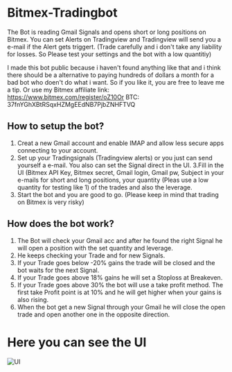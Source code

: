 # Bitmex-Tradingbot
The Bot is reading Gmail Signals and opens short or long positions on Bitmex.
You can set Alerts on Tradingview and Tradingview will send you a e-mail if the Alert gets triggert.
(Trade carefully and i don't take any liability for losses. So Please test your settings and the bot with a low quantitiy)

I made this bot public because i haven't found anything like that and i think there should be a alternative to paying hundreds of dollars a month for a bad bot who doen't do what i want.
So if you like it, you are free to leave me a tip. Or use my Bitmex affiliate link: https://www.bitmex.com/register/oZ10Or
BTC: 37fnYGhXBtRSqxHZMgEEdNB7PjbZNHFTVQ

## How to setup the bot?
1. Creat a new Gmail account and enable IMAP and allow less secure apps connecting to your account.
2. Set up your Tradingsignals (Tradingview alerts) or you just can send yourself a e-mail. You also can set the Signal direct in the UI.
3.Fill in the UI (Bitmex API Key, Bitmex secret, Gmail login, Gmail pw, Subject in your e-mails for short and long positions, your quantity (Pleas use a low quantity for testing like 1) of the trades and also the leverage.
4. Start the bot and you are good to go. (Please keep in mind that trading on Bitmex is very risky)

## How does the bot work?
1. The Bot will check your Gmail acc and after he found the right Signal he will open a position with the set quantity and leverage.
2. He keeps checking your Trade and for new Signals.
3. If your Trade goes below -20% gains the trade will be closed and the bot waits for the next Signal.
4. If your Trade goes above 18% gains he will set a Stoploss at Breakeven.
5. If your Trade goes above 30% the bot will use a take profit method. The first take Profit point is at 10% and he will get higher when your gains is also rising.
6. When the bot get a new Signal through your Gmail he will close the open trade and open another one in the opposite direction.

# Here you can see the UI 
![UI](https://user-images.githubusercontent.com/42267648/56431383-c84dc800-62c9-11e9-83dd-dd7a4d21591d.JPG)
